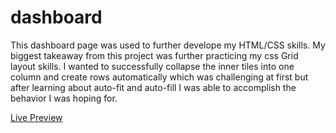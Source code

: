 # dashboard
<p>This dashboard page was used to further develope my HTML/CSS skills. My biggest takeaway from this project was further practicing my css Grid layout skills. I wanted to successfully collapse the inner tiles into one column and create rows automatically which was challenging at first but after learning about auto-fit and auto-fill I was able to accomplish the behavior I was hoping for.</p>

<a href="https://oalva-rez.github.io/dashboard/">Live Preview</a>
